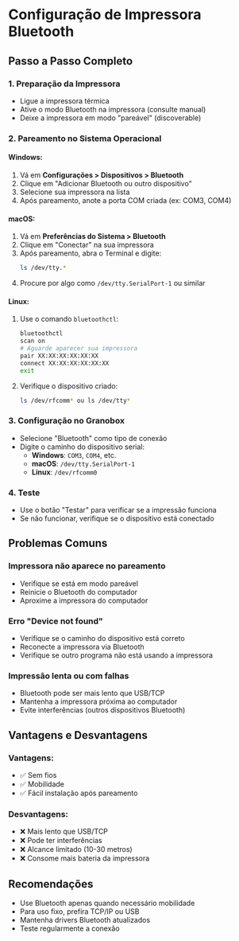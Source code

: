 # Configuração de Impressora Bluetooth

## Passo a Passo Completo

### 1. Preparação da Impressora
- Ligue a impressora térmica
- Ative o modo Bluetooth na impressora (consulte manual)
- Deixe a impressora em modo "pareável" (discoverable)

### 2. Pareamento no Sistema Operacional

#### Windows:
1. Vá em **Configurações > Dispositivos > Bluetooth**
2. Clique em "Adicionar Bluetooth ou outro dispositivo"
3. Selecione sua impressora na lista
4. Após pareamento, anote a porta COM criada (ex: COM3, COM4)

#### macOS:
1. Vá em **Preferências do Sistema > Bluetooth**
2. Clique em "Conectar" na sua impressora
3. Após pareamento, abra o Terminal e digite:
   ```bash
   ls /dev/tty.*
   ```
4. Procure por algo como `/dev/tty.SerialPort-1` ou similar

#### Linux:
1. Use o comando `bluetoothctl`:
   ```bash
   bluetoothctl
   scan on
   # Aguarde aparecer sua impressora
   pair XX:XX:XX:XX:XX:XX
   connect XX:XX:XX:XX:XX:XX
   exit
   ```
2. Verifique o dispositivo criado:
   ```bash
   ls /dev/rfcomm* ou ls /dev/tty*
   ```

### 3. Configuração no Granobox
- Selecione "Bluetooth" como tipo de conexão
- Digite o caminho do dispositivo serial:
  - **Windows**: `COM3`, `COM4`, etc.
  - **macOS**: `/dev/tty.SerialPort-1`
  - **Linux**: `/dev/rfcomm0`

### 4. Teste
- Use o botão "Testar" para verificar se a impressão funciona
- Se não funcionar, verifique se o dispositivo está conectado

## Problemas Comuns

### Impressora não aparece no pareamento
- Verifique se está em modo pareável
- Reinicie o Bluetooth do computador
- Aproxime a impressora do computador

### Erro "Device not found"
- Verifique se o caminho do dispositivo está correto
- Reconecte a impressora via Bluetooth
- Verifique se outro programa não está usando a impressora

### Impressão lenta ou com falhas
- Bluetooth pode ser mais lento que USB/TCP
- Mantenha a impressora próxima ao computador
- Evite interferências (outros dispositivos Bluetooth)

## Vantagens e Desvantagens

### Vantagens:
- ✅ Sem fios
- ✅ Mobilidade
- ✅ Fácil instalação após pareamento

### Desvantagens:
- ❌ Mais lento que USB/TCP
- ❌ Pode ter interferências
- ❌ Alcance limitado (10-30 metros)
- ❌ Consome mais bateria da impressora

## Recomendações
- Use Bluetooth apenas quando necessário mobilidade
- Para uso fixo, prefira TCP/IP ou USB
- Mantenha drivers Bluetooth atualizados
- Teste regularmente a conexão 